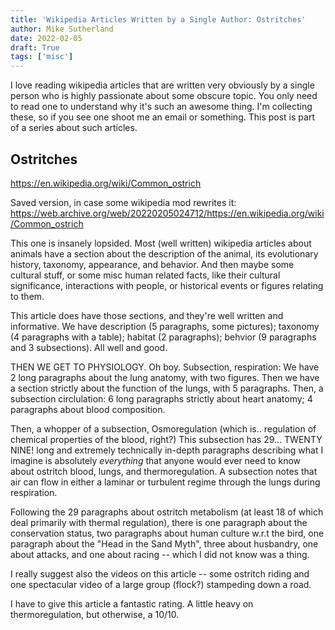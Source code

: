 ```yaml
---
title: 'Wikipedia Articles Written by a Single Author: Ostritches'
author: Mike Sutherland
date: 2022-02-05
draft: True
tags: ['misc']
---
```

I love reading wikipedia articles that are written very obviously by a single person who is highly passionate about some obscure topic. You only need to read one to understand why it's such an awesome thing. I'm collecting these, so if you see one shoot me an email or something. This post is part of a series about such articles.

## Ostritches

https://en.wikipedia.org/wiki/Common_ostrich

Saved version, in case some wikipedia mod rewrites it: https://web.archive.org/web/20220205024712/https://en.wikipedia.org/wiki/Common_ostrich

This one is insanely lopsided. Most (well written) wikipedia articles about animals have a section about the description of the animal, its evolutionary history, taxonomy, appearance, and behavior. And then maybe some cultural stuff, or some misc human related facts, like their cultural significance, interactions with people, or historical events or figures relating to them.

This article does have those sections, and they're well written and informative. We have description (5 paragraphs, some pictures); taxonomy (4 paragraphs with a table); habitat (2 paragraphs); behvior (9 paragraphs and 3 subsections). All well and good.

THEN WE GET TO PHYSIOLOGY. Oh boy. Subsection, respiration: We have 2 long paragraphs about the lung anatomy, with two figures. Then we have a section strictly about the function of the lungs, with 5 paragraphs. Then, a subsection circlulation: 6 long paragraphs strictly about heart anatomy; 4 paragraphs about blood composition. 

Then, a whopper of a subsection, Osmoregulation (which is.. regulation of chemical properties of the blood, right?) This subsection has 29... TWENTY NINE! long and extremely technically in-depth paragraphs describing what I imagine is absolutely *everything* that anyone would ever need to know about ostritch blood, lungs, and thermoregulation. A subsection notes that air can flow in either a laminar or turbulent regime through the lungs during respiration.

Following the 29 paragraphs about ostritch metabolism (at least 18 of which deal primarily with thermal regulation), there is one paragraph about the conservation status, two paragraphs about human culture w.r.t the bird, one paragraph about the "Head in the Sand Myth", three about husbandry, one about attacks, and one about racing -- which I did not know was a thing.

I really suggest also the videos on this article -- some ostritch riding and one spectacular video of a large group (flock?) stampeding down a road.

I have to give this article a fantastic rating. A little heavy on thermoregulation, but otherwise, a 10/10.